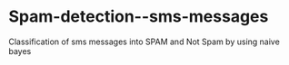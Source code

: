 # Spam-detection--sms-messages
Classification of sms messages into SPAM and Not Spam by using naive bayes
